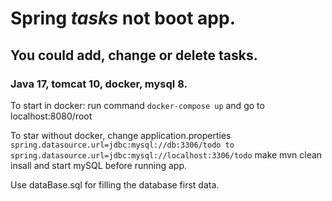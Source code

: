 # Spring _tasks_ not boot app. 
## You could add, change or delete tasks.
### Java 17, tomcat 10, docker, mysql 8.

 To start in docker: run command `docker-compose up` and go to localhost:8080/root

 To star without docker, change application.properties `spring.datasource.url=jdbc:mysql://db:3306/todo to spring.datasource.url=jdbc:mysql://localhost:3306/todo` make mvn clean insall and start mySQL before running app.

 Use dataBase.sql for filling the database first data.
